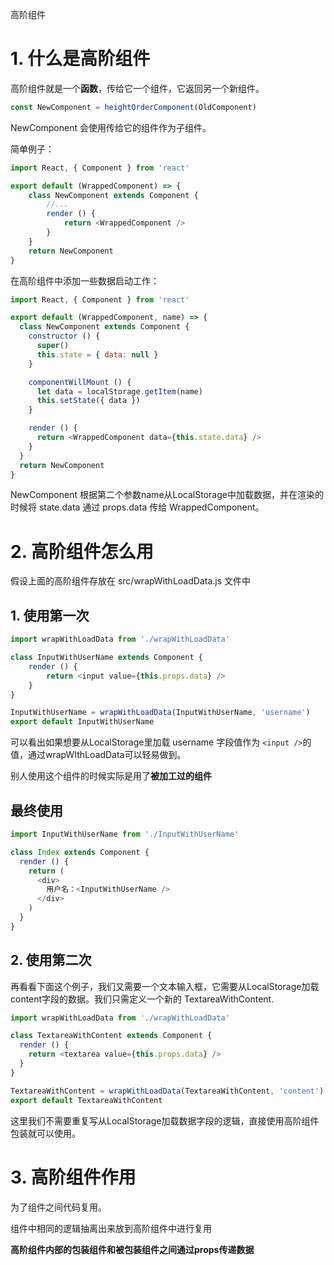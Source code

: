 高阶组件

# 1. 什么是高阶组件

高阶组件就是一个**函数**，传给它一个组件，它返回另一个新组件。

```js
const NewComponent = heightOrderComponent(OldComponent)
```

NewComponent 会使用传给它的组件作为子组件。

简单例子：

```js
import React, { Component } from 'react'

export default (WrappedComponent) => {
    class NewComponent extends Component {
        //...
        render () {
            return <WrappedComponent />
        }
    }
    return NewComponent
}
```
在高阶组件中添加一些数据启动工作：

```js
import React, { Component } from 'react'

export default (WrappedComponent, name) => {
  class NewComponent extends Component {
    constructor () {
      super()
      this.state = { data: null }
    }

    componentWillMount () {
      let data = localStorage.getItem(name)
      this.setState({ data })
    }

    render () {
      return <WrappedComponent data={this.state.data} />
    }
  }
  return NewComponent
} 
```

NewComponent 根据第二个参数name从LocalStorage中加载数据，并在渲染的时候将 state.data 通过 props.data 传给 WrappedComponent。

# 2. 高阶组件怎么用

假设上面的高阶组件存放在 src/wrapWithLoadData.js 文件中

## 1. 使用第一次
```js
import wrapWithLoadData from './wrapWithLoadData'

class InputWithUserName extends Component {
    render () {
        return <input value={this.props.data} />
    }
}

InputWithUserName = wrapWithLoadData(InputWithUserName, 'username')
export default InputWithUserName
```

可以看出如果想要从LocalStorage里加载 username 字段值作为 ```<input />```的值，通过wrapWIthLoadData可以轻易做到。

别人使用这个组件的时候实际是用了**被加工过的组件**
## 最终使用

```js
import InputWithUserName from './InputWithUserName'

class Index extends Component {
  render () {
    return (
      <div>
        用户名：<InputWithUserName />
      </div>
    )
  }
}
```
## 2. 使用第二次
再看看下面这个例子，我们又需要一个文本输入框，它需要从LocalStorage加载 content字段的数据。我们只需定义一个新的 TextareaWithContent.


```js
import wrapWithLoadData from './wrapWithLoadData'

class TextareaWithContent extends Component {
  render () {
    return <textarea value={this.props.data} />
  }
}

TextareaWithContent = wrapWithLoadData(TextareaWithContent, 'content')
export default TextareaWithContent
```
这里我们不需要重复写从LocalStorage加载数据字段的逻辑，直接使用高阶组件包装就可以使用。

# 3. 高阶组件作用

为了组件之间代码复用。

组件中相同的逻辑抽离出来放到高阶组件中进行复用

**高阶组件内部的包装组件和被包装组件之间通过props传递数据**

